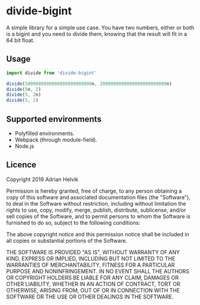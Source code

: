 # divide-bigint

A simple library for a simple use case. You have two numbers,
either or both is a bigint and you need to divide them, knowing
that the result will fit in a 64 bit float.

## Usage
```javascript
import divide from 'divide-bigint'

divide(5000000000000000000000000n, 2000000000000000000000000n)
divide(5n, 2)
divide(5, 2n)
divide(5, 2)
```

## Supported environments
- Polyfilled environments.
- Webpack (through module-field).
- Node.js

## Licence

Copyright 2019 Adrian Helvik

Permission is hereby granted, free of charge, to any person obtaining a copy of this software and associated documentation files (the "Software"), to deal in the Software without restriction, including without limitation the rights to use, copy, modify, merge, publish, distribute, sublicense, and/or sell copies of the Software, and to permit persons to whom the Software is furnished to do so, subject to the following conditions:

The above copyright notice and this permission notice shall be included in all copies or substantial portions of the Software.

THE SOFTWARE IS PROVIDED "AS IS", WITHOUT WARRANTY OF ANY KIND, EXPRESS OR IMPLIED, INCLUDING BUT NOT LIMITED TO THE WARRANTIES OF MERCHANTABILITY, FITNESS FOR A PARTICULAR PURPOSE AND NONINFRINGEMENT. IN NO EVENT SHALL THE AUTHORS OR COPYRIGHT HOLDERS BE LIABLE FOR ANY CLAIM, DAMAGES OR OTHER LIABILITY, WHETHER IN AN ACTION OF CONTRACT, TORT OR OTHERWISE, ARISING FROM, OUT OF OR IN CONNECTION WITH THE SOFTWARE OR THE USE OR OTHER DEALINGS IN THE SOFTWARE.
